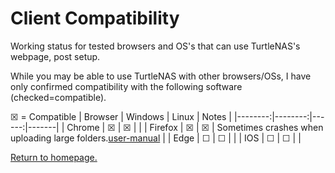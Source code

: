 # Client Compatibility

Working status for tested browsers and OS's that can use TurtleNAS's webpage, post setup.

While you may be able to use TurtleNAS with other browsers/OSs, I have only confirmed compatibility with the following software (checked=compatible).

☒ = Compatible
| Browser | Windows | Linux | Notes |
|--------:|--------:|------:|-------|
| Chrome  |    ☒    |   ☒   |       |
| Firefox |    ☒    |   ☒   |   Sometimes crashes when uploading large folders.[user-manual](https://github.com/allenc125789/TurtleNAS/blob/main/docs/user-manual.md)    |
| Edge    |    ☐    |   ☐   |       |
| IOS     |    ☐    |   ☐   |       |

[Return to homepage.](https://github.com/allenc125789/TurtleNAS/blob/main/README.md#overview)
